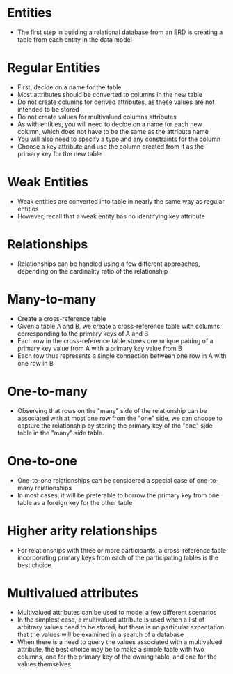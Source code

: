 # Entities
- The first step in building a relational database from an ERD is creating a table from each entity in the data model

# Regular Entities
- First, decide on a name for the table
- Most attributes should be converted to columns in the new table
- Do not create columns for derived attributes, as these values are not intended to be stored
- Do not create values for multivalued columns attributes
- As with entities, you will need to decide on a name for each new column, which does not have to be the same as the attribute name
- You will also need to specify a type and any constraints for the column
- Choose a key attribute and use the column created from it as the primary key for the new table

# Weak Entities
- Weak entities are converted into table in nearly the same way as regular entities
- However, recall that a weak entity has no identifying key attribute

# Relationships
- Relationships can be handled using a few different approaches, depending on the cardinality ratio of the relationship

# Many-to-many
- Create a cross-reference table
- Given a table A and B, we create a cross-reference table with columns corresponding to the primary keys of A and B
- Each row in the cross-reference table stores one unique pairing of a primary key value from A with a primary key value from B
- Each row thus represents a single connection between one row in A with one row in B

# One-to-many
- Observing that rows on the "many" side of the relationship can be associated with at most one row from the "one" side, we can choose to capture the relationship by storing the primary key of the "one" side table in the "many" side table.

# One-to-one
- One-to-one relationships can be considered a special case of one-to-many relationships
- In most cases, it will be preferable to borrow the primary key from one table as a foreign key for the other table

# Higher arity relationships
- For relationships with three or more participants, a cross-reference table incorporating primary keys from each of the participating tables is the best choice

# Multivalued attributes
- Multivalued attributes can be used to model a few different scenarios
- In the simplest case, a multivalued attribute is used when a list of arbitrary values need to be stored, but there is no particular expectation that the values will be examined in a search of a database
- When there is a need to query the values associated with a multivalued attribute, the best choice may be to make a simple table with two columns, one for the primary key of the owning table, and one for the values themselves
